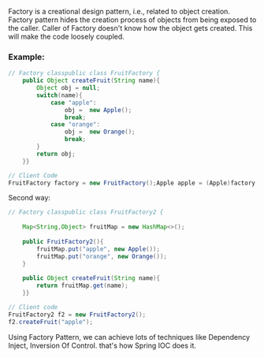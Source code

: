 Factory is a creational design pattern, i.e., related to object creation.  
Factory pattern hides the creation process of objects from being exposed to the caller. 
Caller of Factory doesn't know how the object gets created. This will make the code loosely coupled.  

### Example:  

```java
// Factory classpublic class FruitFactory {
	public Object createFruit(String name){
		Object obj = null;
		switch(name){
			case "apple":
				obj =  new Apple();
				break;
			case "orange":
				obj =  new Orange();
				break;
		}
		return obj;
	}}

// Client Code
FruitFactory factory = new FruitFactory();Apple apple = (Apple)factory.createFruit("apple");  // from her the caller doesn't know how the apple object got created.
```

Second way:

```java
// Factory classpublic class FruitFactory2 {
	
	Map<String,Object> fruitMap = new HashMap<>();
	
	public FruitFactory2(){
		fruitMap.put("apple", new Apple());
		fruitMap.put("orange", new Orange());
	}
	
	public Object createFruit(String name){
		return fruitMap.get(name);
	}}

// Client code 
FruitFactory2 f2 = new FruitFactory2();
f2.createFruit("apple");
```

Using Factory Pattern, we can achieve lots of techniques like Dependency Inject, Inversion Of Control. that's how Spring IOC does it.
